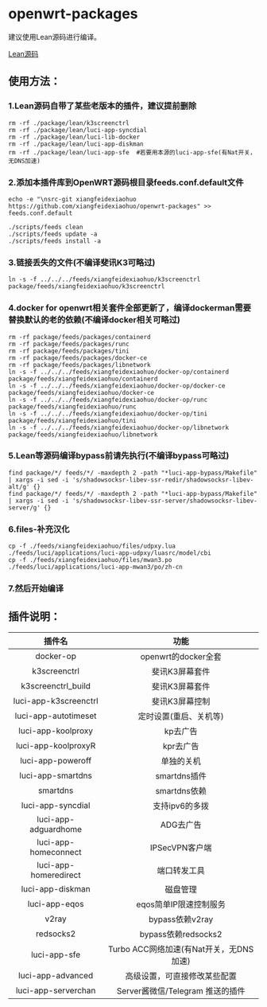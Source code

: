 # openwrt-packages

建议使用Lean源码进行编译。

[Lean源码](https://github.com/coolsnowwolf/lede)


## 使用方法：

### 1.Lean源码自带了某些老版本的插件，建议提前删除
```
rm -rf ./package/lean/k3screenctrl
rm -rf ./package/lean/luci-app-syncdial
rm -rf ./package/lean/luci-lib-docker
rm -rf ./package/lean/luci-app-diskman
rm -rf ./package/lean/luci-app-sfe  #若要用本源的luci-app-sfe(有Nat开关，无DNS加速)

```

### 2.添加本插件库到OpenWRT源码根目录feeds.conf.default文件

```
echo -e "\nsrc-git xiangfeidexiaohuo https://github.com/xiangfeidexiaohuo/openwrt-packages" >> feeds.conf.default

./scripts/feeds clean
./scripts/feeds update -a 
./scripts/feeds install -a
```

### 3.链接丢失的文件(不编译斐讯K3可略过)

```
ln -s -f ../../../feeds/xiangfeidexiaohuo/k3screenctrl package/feeds/xiangfeidexiaohuo/k3screenctrl
```

### 4.docker for openwrt相关套件全部更新了，编译dockerman需要替换默认的老的依赖(不编译docker相关可略过)
```
rm -rf package/feeds/packages/containerd
rm -rf package/feeds/packages/runc
rm -rf package/feeds/packages/tini
rm -rf package/feeds/packages/docker-ce
rm -rf package/feeds/packages/libnetwork
ln -s -f ../../../feeds/xiangfeidexiaohuo/docker-op/containerd package/feeds/xiangfeidexiaohuo/containerd
ln -s -f ../../../feeds/xiangfeidexiaohuo/docker-op/docker-ce package/feeds/xiangfeidexiaohuo/docker-ce
ln -s -f ../../../feeds/xiangfeidexiaohuo/docker-op/runc package/feeds/xiangfeidexiaohuo/runc
ln -s -f ../../../feeds/xiangfeidexiaohuo/docker-op/tini package/feeds/xiangfeidexiaohuo/tini
ln -s -f ../../../feeds/xiangfeidexiaohuo/docker-op/libnetwork package/feeds/xiangfeidexiaohuo/libnetwork
```

### 5.Lean等源码编译bypass前请先执行(不编译bypass可略过)
```
find package/*/ feeds/*/ -maxdepth 2 -path "*luci-app-bypass/Makefile" | xargs -i sed -i 's/shadowsocksr-libev-ssr-redir/shadowsocksr-libev-alt/g' {}
find package/*/ feeds/*/ -maxdepth 2 -path "*luci-app-bypass/Makefile" | xargs -i sed -i 's/shadowsocksr-libev-ssr-server/shadowsocksr-libev-server/g' {}
```

### 6.files-补充汉化
```
cp -f ./feeds/xiangfeidexiaohuo/files/udpxy.lua ./feeds/luci/applications/luci-app-udpxy/luasrc/model/cbi
cp -f ./feeds/xiangfeidexiaohuo/files/mwan3.po ./feeds/luci/applications/luci-app-mwan3/po/zh-cn
```

### 7.然后开始编译

## 插件说明：

|插件名|功能|
| :----: | :----: |
| docker-op | openwrt的docker全套 |
| k3screenctrl | 斐讯K3屏幕套件 |
| k3screenctrl_build | 斐讯K3屏幕套件 |
| luci-app-k3screenctrl | 斐讯K3屏幕控制 |
| luci-app-autotimeset | 定时设置(重启、关机等) |
| luci-app-koolproxy | kp去广告 |
| luci-app-koolproxyR | kpr去广告 |
| luci-app-poweroff | 单独的关机 |
| luci-app-smartdns | smartdns插件 |
| smartdns | smartdns依赖 |
| luci-app-syncdial | 支持ipv6的多拨 |
| luci-app-adguardhome | ADG去广告 |
| luci-app-homeconnect | IPSecVPN客户端 |
| luci-app-homeredirect | 端口转发工具 |
| luci-app-diskman | 磁盘管理 |
| luci-app-eqos | eqos简单IP限速控制服务 |
| v2ray | bypass依赖v2ray |
| redsocks2 | bypass依赖redsocks2 |
| luci-app-sfe | Turbo ACC网络加速(有Nat开关，无DNS加速) |
| luci-app-advanced | 高级设置，可直接修改某些配置 |
| luci-app-serverchan | Server酱微信/Telegram 推送的插件 |


